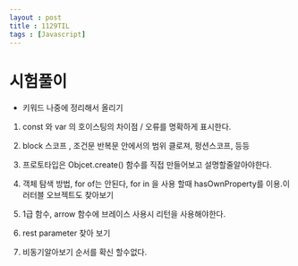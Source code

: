 ```yaml
---
layout : post
title : 1129TIL
tags : [Javascript]
---
```




# 시험풀이

- 키워드 나중에 정리해서 올리기

1. const 와 var 의 호이스팅의 차이점 / 오류를 명확하게 표시한다.

2. block 스코프 , 조건문 반복문 안에서의 범위 클로져, 펑션스코프, 등등
3. 프로토타입은 Objcet.create() 함수를 직접 만들어보고 설명할줄알아야한다.
4. 객체 탐색 방법,  for of는 안된다,  for in 을 사용 할때 hasOwnProperty를 이용.이러터블 오브젝트도 찾아보기
5. 1급 함수,  arrow 함수에 브레이스 사용시 리턴을  사용해야한다.
6. rest parameter 찾아 보기
7. 비동기알아보기 순서를 확신 할수없다.

